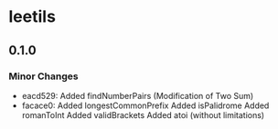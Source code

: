 # leetils

## 0.1.0

### Minor Changes

-   eacd529: Added findNumberPairs (Modification of Two Sum)
-   facace0: Added longestCommonPrefix
    Added isPalidrome
    Added romanToInt
    Added validBrackets
    Added atoi (without limitations)
